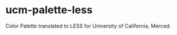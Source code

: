 ucm-palette-less
================

Color Palette translated to LESS for University of California, Merced.
